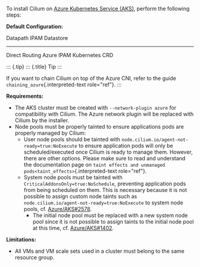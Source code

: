 To install Cilium on [Azure Kubernetes Service
(AKS)](https://docs.microsoft.com/en-us/azure/aks/), perform the
following steps:

**Default Configuration:**

  Datapath         IPAM         Datastore
  ---------------- ------------ ----------------
  Direct Routing   Azure IPAM   Kubernetes CRD

::: {.tip}
::: {.title}
Tip
:::

If you want to chain Cilium on top of the Azure CNI, refer to the guide
`chaining_azure`{.interpreted-text role="ref"}.
:::

**Requirements:**

-   The AKS cluster must be created with `--network-plugin azure` for
    compatibility with Cilium. The Azure network plugin will be replaced
    with Cilium by the installer.
-   Node pools must be properly tainted to ensure applications pods are
    properly managed by Cilium:
    -   User node pools should be tainted with
        `node.cilium.io/agent-not-ready=true:NoExecute` to ensure
        application pods will only be scheduled/executed once Cilium is
        ready to manage them. However, there are other options. Please
        make sure to read and understand the documentation page on
        `taint effects and unmanaged pods<taint_effects>`{.interpreted-text
        role="ref"}.
    -   System node pools must be tainted with
        `CriticalAddonsOnly=true:NoSchedule`, preventing application
        pods from being scheduled on them. This is necessary because it
        is not possible to assign custom node taints such as
        `node.cilium.io/agent-not-ready=true:NoExecute` to system node
        pools, cf.
        [Azure/AKS\#2578](https://github.com/Azure/AKS/issues/2578).
        -   The initial node pool must be replaced with a new system
            node pool since it is not possible to assign taints to the
            initial node pool at this time, cf.
            [Azure/AKS\#1402](https://github.com/Azure/AKS/issues/1402).

**Limitations:**

-   All VMs and VM scale sets used in a cluster must belong to the same
    resource group.
